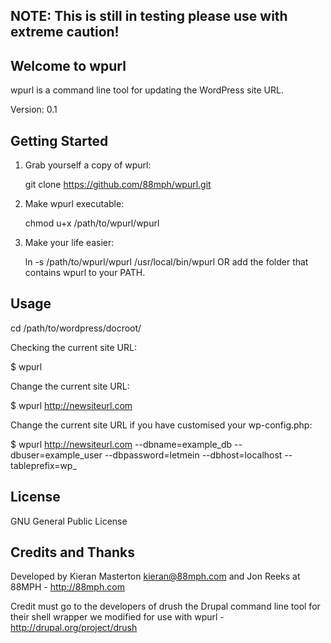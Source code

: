 NOTE: This is still in testing please use with extreme caution!
------------------

Welcome to wpurl
------------------

wpurl is a command line tool for updating the WordPress site URL.

Version: 0.1

Getting Started
---------------

1. Grab yourself a copy of wpurl:

    git clone https://github.com/88mph/wpurl.git

2. Make wpurl executable:

    chmod u+x /path/to/wpurl/wpurl

3. Make your life easier:

    ln -s /path/to/wpurl/wpurl /usr/local/bin/wpurl OR add the folder that contains wpurl to your PATH.
   
   
Usage
-----

cd /path/to/wordpress/docroot/

Checking the current site URL:

$ wpurl

Change the current site URL:

$ wpurl http://newsiteurl.com


Change the current site URL if you have customised your wp-config.php:

$ wpurl http://newsiteurl.com --dbname=example_db --dbuser=example_user --dbpassword=letmein --dbhost=localhost --tableprefix=wp_

License
-------

GNU General Public License

Credits and Thanks
------------------

Developed by Kieran Masterton <kieran@88mph.com> and Jon Reeks at 88MPH - <http://88mph.com>

Credit must go to the developers of drush the Drupal command line tool for their shell wrapper we modified for use with wpurl - <http://drupal.org/project/drush>